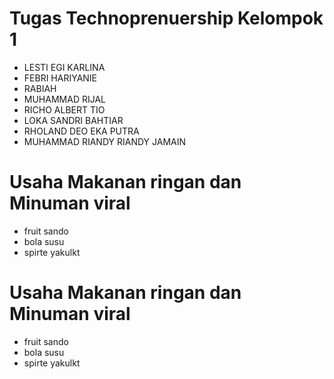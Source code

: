 #  Tugas Technoprenuership Kelompok 1
- LESTI EGI KARLINA 
- FEBRI HARIYANIE 
- RABIAH
- MUHAMMAD RIJAL 
- RICHO ALBERT TIO 
- LOKA SANDRI BAHTIAR 
- RHOLAND DEO EKA PUTRA 
- MUHAMMAD RIANDY RIANDY JAMAIN 


# Usaha Makanan ringan dan Minuman viral
- fruit sando
- bola susu
- spirte yakulkt

 
# Usaha Makanan ringan dan Minuman viral
- fruit sando
- bola susu
- spirte yakulkt

